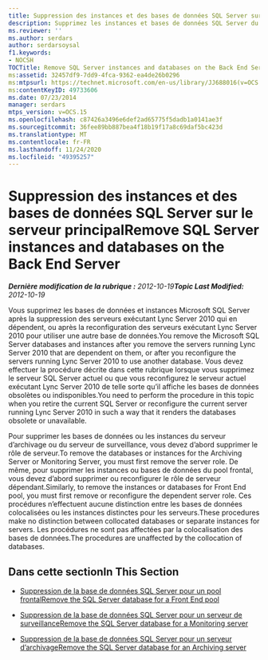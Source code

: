 ```yaml
---
title: Suppression des instances et des bases de données SQL Server sur le serveur principal
description: Supprimez les instances et bases de données SQL Server du serveur principal.
ms.reviewer: ''
ms.author: serdars
author: serdarsoysal
f1.keywords:
- NOCSH
TOCTitle: Remove SQL Server instances and databases on the Back End Server
ms:assetid: 32457df9-7dd9-4fca-9362-ea4de26b0296
ms:mtpsurl: https://technet.microsoft.com/en-us/library/JJ688016(v=OCS.15)
ms:contentKeyID: 49733606
ms.date: 07/23/2014
manager: serdars
mtps_version: v=OCS.15
ms.openlocfilehash: c87426a3496e6def2ad65775f5dadb1a0141ae3f
ms.sourcegitcommit: 36fee89bb887bea4f18b19f17a8c69daf5bc423d
ms.translationtype: MT
ms.contentlocale: fr-FR
ms.lasthandoff: 11/24/2020
ms.locfileid: "49395257"
---
```

# <a name="remove-sql-server-instances-and-databases-on-the-back-end-server"></a><span data-ttu-id="bb413-103">Suppression des instances et des bases de données SQL Server sur le serveur principal</span><span class="sxs-lookup"><span data-stu-id="bb413-103">Remove SQL Server instances and databases on the Back End Server</span></span>

<div data-xmlns="http://www.w3.org/1999/xhtml">

<div class="topic" data-xmlns="http://www.w3.org/1999/xhtml" data-msxsl="urn:schemas-microsoft-com:xslt" data-cs="https://msdn.microsoft.com/">

<div data-asp="https://msdn2.microsoft.com/asp">



</div>

<div id="mainSection">

<div id="mainBody"><span data-ttu-id="bb413-104">

<span> </span></span><span class="sxs-lookup"><span data-stu-id="bb413-104">

<span> </span></span></span>

<span data-ttu-id="bb413-105">_**Dernière modification de la rubrique :** 2012-10-19_</span><span class="sxs-lookup"><span data-stu-id="bb413-105">_**Topic Last Modified:** 2012-10-19_</span></span>

<span data-ttu-id="bb413-106">Vous supprimez les bases de données et instances Microsoft SQL Server après la suppression des serveurs exécutant Lync Server 2010 qui en dépendent, ou après la reconfiguration des serveurs exécutant Lync Server 2010 pour utiliser une autre base de données.</span><span class="sxs-lookup"><span data-stu-id="bb413-106">You remove the Microsoft SQL Server databases and instances after you remove the servers running Lync Server 2010 that are dependent on them, or after you reconfigure the servers running Lync Server 2010 to use another database.</span></span> <span data-ttu-id="bb413-107">Vous devez effectuer la procédure décrite dans cette rubrique lorsque vous supprimez le serveur SQL Server actuel ou que vous reconfigurez le serveur actuel exécutant Lync Server 2010 de telle sorte qu’il affiche les bases de données obsolètes ou indisponibles.</span><span class="sxs-lookup"><span data-stu-id="bb413-107">You need to perform the procedure in this topic when you retire the current SQL Server or reconfigure the current server running Lync Server 2010 in such a way that it renders the databases obsolete or unavailable.</span></span>

<span data-ttu-id="bb413-108">Pour supprimer les bases de données ou les instances du serveur d’archivage ou du serveur de surveillance, vous devez d’abord supprimer le rôle de serveur.</span><span class="sxs-lookup"><span data-stu-id="bb413-108">To remove the databases or instances for the Archiving Server or Monitoring Server, you must first remove the server role.</span></span> <span data-ttu-id="bb413-109">De même, pour supprimer les instances ou bases de données du pool frontal, vous devez d’abord supprimer ou reconfigurer le rôle de serveur dépendant.</span><span class="sxs-lookup"><span data-stu-id="bb413-109">Similarly, to remove the instances or databases for Front End pool, you must first remove or reconfigure the dependent server role.</span></span> <span data-ttu-id="bb413-110">Ces procédures n’effectuent aucune distinction entre les bases de données colocalisées ou les instances distinctes pour les serveurs.</span><span class="sxs-lookup"><span data-stu-id="bb413-110">These procedures make no distinction between collocated databases or separate instances for servers.</span></span> <span data-ttu-id="bb413-111">Les procédures ne sont pas affectées par la colocalisation des bases de données.</span><span class="sxs-lookup"><span data-stu-id="bb413-111">The procedures are unaffected by the collocation of databases.</span></span>

<div>

## <a name="in-this-section"></a><span data-ttu-id="bb413-112">Dans cette section</span><span class="sxs-lookup"><span data-stu-id="bb413-112">In This Section</span></span>

  - [<span data-ttu-id="bb413-113">Suppression de la base de données SQL Server pour un pool frontal</span><span class="sxs-lookup"><span data-stu-id="bb413-113">Remove the SQL Server database for a Front End pool</span></span>](remove-the-sql-server-database-for-a-front-end-pool.md)

  - [<span data-ttu-id="bb413-114">Suppression de la base de données SQL Server pour un serveur de surveillance</span><span class="sxs-lookup"><span data-stu-id="bb413-114">Remove the SQL Server database for a Monitoring server</span></span>](remove-the-sql-server-database-for-a-monitoring-server.md)

  - [<span data-ttu-id="bb413-115">Suppression de la base de données SQL Server pour un serveur d’archivage</span><span class="sxs-lookup"><span data-stu-id="bb413-115">Remove the SQL Server database for an Archiving server</span></span>](remove-the-sql-server-database-for-an-archiving-server.md)

<span data-ttu-id="bb413-116"></div>

</div>

<span> </span>

</div>

</div>

</span><span class="sxs-lookup"><span data-stu-id="bb413-116"></div>

</div>

<span> </span>

</div>

</div>

</span></span></div>

